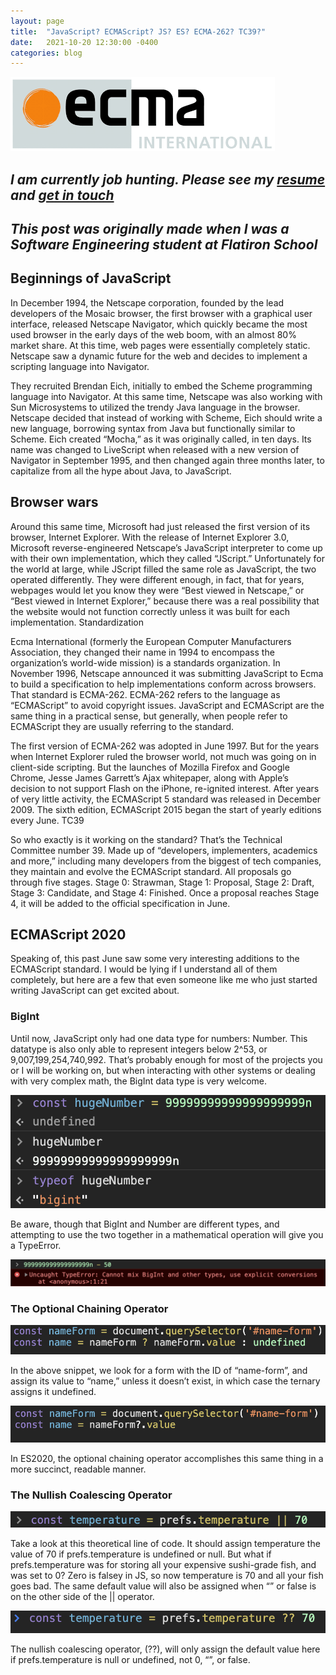 ```yaml
---
layout: page
title:  "JavaScript? ECMAScript? JS? ES? ECMA-262? TC39?"
date:   2021-10-20 12:30:00 -0400
categories: blog
---
```

![image](/assets/img/ecma.png)

## *I am currently job hunting. Please see my [resume](/resume/resume) and [get in touch](mailto:jasonchilcode@gmail.com)*
## *This post was originally made when I was a Software Engineering student at Flatiron School*

## Beginnings of JavaScript

In December 1994, the Netscape corporation, founded by the lead developers of the Mosaic browser, the first browser with a graphical user interface, released Netscape Navigator, which quickly became the most used browser in the early days of the web boom, with an almost 80% market share. At this time, web pages were essentially completely static. Netscape saw a dynamic future for the web and decides to implement a scripting language into Navigator.

They recruited Brendan Eich, initially to embed the Scheme programming language into Navigator. At this same time, Netscape was also working with Sun Microsystems to utilized the trendy Java language in the browser. Netscape decided that instead of working with Scheme, Eich should write a new language, borrowing syntax from Java but functionally similar to Scheme. Eich created “Mocha,” as it was originally called, in ten days. Its name was changed to LiveScript when released with a new version of Navigator in September 1995, and then changed again three months later, to capitalize from all the hype about Java, to JavaScript.

## Browser wars

Around this same time, Microsoft had just released the first version of its browser, Internet Explorer. With the release of Internet Explorer 3.0, Microsoft reverse-engineered Netscape’s JavaScript interpreter to come up with their own implementation, which they called “JScript.” Unfortunately for the world at large, while JScript filled the same role as JavaScript, the two operated differently. They were different enough, in fact, that for years, webpages would let you know they were “Best viewed in Netscape,” or “Best viewed in Internet Explorer,” because there was a real possibility that the website would not function correctly unless it was built for each implementation.
Standardization

Ecma International (formerly the European Computer Manufacturers Association, they changed their name in 1994 to encompass the organization’s world-wide mission) is a standards organization. In November 1996, Netscape announced it was submitting JavaScript to Ecma to build a specification to help implementations conform across browsers. That standard is ECMA-262. ECMA-262 refers to the language as “ECMAScript” to avoid copyright issues. JavaScript and ECMAScript are the same thing in a practical sense, but generally, when people refer to ECMAScript they are usually referring to the standard.

The first version of ECMA-262 was adopted in June 1997. But for the years when Internet Explorer ruled the browser world, not much was going on in client-side scripting. But the launches of Mozilla Firefox and Google Chrome, Jesse James Garrett’s Ajax whitepaper, along with Apple’s decision to not support Flash on the iPhone, re-ignited interest. After years of very little activity, the ECMAScript 5 standard was released in December 2009. The sixth edition, ECMAScript 2015 began the start of yearly editions every June.
TC39

So who exactly is it working on the standard? That’s the Technical Committee number 39. Made up of “developers, implementers, academics and more,” including many developers from the biggest of tech companies, they maintain and evolve the ECMAScript standard. All proposals go through five stages. Stage 0: Strawman, Stage 1: Proposal, Stage 2: Draft, Stage 3: Candidate, and Stage 4: Finished. Once a proposal reaches Stage 4, it will be added to the official specification in June.

## ECMAScript 2020

Speaking of, this past June saw some very interesting additions to the ECMAScript standard. I would be lying if I understand all of them completely, but here are a few that even someone like me who just started writing JavaScript can get excited about.

### BigInt

Until now, JavaScript only had one data type for numbers: Number. This datatype is also only able to represent integers below 2^53, or 9,007,199,254,740,992. That’s probably enough for most of the projects you or I will be working on, but when interacting with other systems or dealing with very complex math, the BigInt data type is very welcome.

![image](/assets/img/1_MCvfyvLvVe1sZLNzQ6C0mQ.png)

Be aware, though that BigInt and Number are different types, and attempting to use the two together in a mathematical operation will give you a TypeError.

![image](/assets/img/1_IuNiEuVignjOC_UOjSs-Hg.png)

### The Optional Chaining Operator

![image](/assets/img/1_HCdLhj_2AeippZeeO4js0g.png)

In the above snippet, we look for a form with the ID of “name-form”, and assign its value to “name,” unless it doesn’t exist, in which case the ternary assigns it undefined.

![image](/assets/img/1_kzV6o1vOzYiBHcOXR5lTLw.png)

In ES2020, the optional chaining operator accomplishes this same thing in a more succinct, readable manner.

### The Nullish Coalescing Operator

![image](/assets/img/1_yDZVpN1fx2V16bpjvvfHJA.png)

Take a look at this theoretical line of code. It should assign temperature the value of 70 if prefs.temperature is undefined or null. But what if prefs.temperature was for storing all your expensive sushi-grade fish, and was set to 0? Zero is falsey in JS, so now temperature is 70 and all your fish goes bad. The same default value will also be assigned when “” or false is on the other side of the || operator.

![image](/assets/img/1_GUI50cccv0iLoAXWPWpfxw.png)

The nullish coalescing operator, (??), will only assign the default value here if prefs.temperature is null or undefined, not 0, “”, or false.
